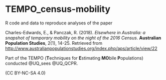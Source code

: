 # TEMPO_census-mobility

R code and data to reproduce analyses of the paper 

Charles-Edwards, E., & Panczak, R. (2018). *Elsewhere in Australia: a snapshot of temporary mobility on the night of the 2016 Census*. **Australian Population Studies**, 2(1), 14-25. Retrieved from http://www.australianpopulationstudies.org/index.php/aps/article/view/22

Part of the TEMPO (**T**echniques for **E**stimating **MO**bile **P**opulations) conducted  @UQ_sees @UQ_QCPR.

(CC BY-NC-SA 4.0)
